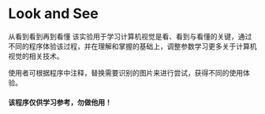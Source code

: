 # Look and See
从看到看到再到看懂
该实验用于学习计算机视觉是看、看到与看懂的关键，通过不同的程序体验该过程，并在理解和掌握的基础上，调整参数学习更多关于计算机视觉的相关技术。

使用者可根据程序中注释，替换需要识别的图片来进行尝试，获得不同的使用体验。

#### 该程序仅供学习参考，勿做他用！
